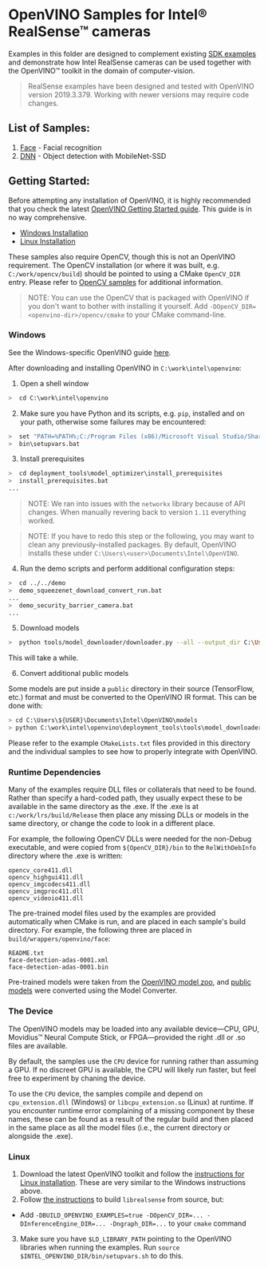 # OpenVINO Samples for Intel® RealSense™ cameras
Examples in this folder are designed to complement existing
[SDK examples](../../examples) and demonstrate how Intel RealSense cameras can
be used together with the OpenVINO™ toolkit in the domain of computer-vision.

> RealSense examples have been designed and tested with OpenVINO version
> 2019.3.379. Working with newer versions may require code changes.

## List of Samples:
1. [Face](./face) - Facial recognition
2. [DNN](./dnn) - Object detection with MobileNet-SSD

## Getting Started:
Before attempting any installation of OpenVINO, it is highly recommended that
you check the latest [OpenVINO Getting Started guide](https://docs.openvinotoolkit.org/latest/index.html). This guide is in no way comprehensive.

* [Windows Installation](#windows)
* [Linux Installation](#linux)

These samples also require OpenCV, though this is not an OpenVINO requirement.
The OpenCV installation (or where it was built, e.g. `C:/work/opencv/build`)
should be pointed to using a CMake `OpenCV_DIR` entry. Please refer to
[OpenCV samples](../opencv) for additional information.
> NOTE: You can use the OpenCV that is packaged with OpenVINO if you don't want
> to bother with installing it yourself. Add `-DOpenCV_DIR=<openvino-dir>/opencv/cmake`
> to your CMake command-line.

### Windows

See the Windows-specific OpenVINO guide [here](https://docs.openvinotoolkit.org/latest/_docs_install_guides_installing_openvino_windows.html).

After downloading and installing OpenVINO in `C:\work\intel\openvino`:

1. Open a shell window
```bash
>  cd C:\work\intel\openvino
```

2. Make sure you have Python and its scripts, e.g. `pip`, installed and on your
path, otherwise some failures may be encountered:
```bash
>  set "PATH=%PATH%;C:/Program Files (x86)/Microsoft Visual Studio/Shared/Python36_64;C:\Program Files (x86)\Microsoft Visual Studio\Shared\Python36_64\Scripts"
>  bin\setupvars.bat
```

3. Install prerequisites
```bash
>  cd deployment_tools\model_optimizer\install_prerequisites
>  install_prerequisites.bat
...
```
 > NOTE: We ran into issues with the `networkx` library because of API changes.
 > When manually revering back to version `1.11` everything worked.

 > NOTE: If you have to redo this step or the following, you may want to clean
 > any previously-installed packages. By default, OpenVINO installs these under
 > `C:\Users\<user>\Documents\Intel\OpenVINO`.

4. Run the demo scripts and perform additional configuration steps:
```bash
>  cd ../../demo
>  demo_squeezenet_download_convert_run.bat
...
>  demo_security_barrier_camera.bat
...
```

5. Download models
```bash
>  python tools/model_downloader/downloader.py --all --output_dir C:\Users\<user>\Documents\Intel\OpenVINO\models
```
 This will take a while.


6. Convert additional public models

 Some models are put inside a `public` directory in their source (TensorFlow,
 etc.) format and must be converted to the OpenVINO IR format. This can be done
 with:
```bash
> cd C:\Users\${USER}\Documents\Intel\OpenVINO\models
> python C:\work\intel\openvino\deployment_tools\tools\model_downloader\converter.py --name faster_rcnn_resnet101_coco [--mo C:\work\intel\openvino\deployment_tools\model_optimizer\mo.py]
```


Please refer to the example `CMakeLists.txt` files provided in this directory
and the individual samples to see how to properly integrate with OpenVINO.


### Runtime Dependencies

Many of the examples require DLL files or collaterals that need to be found.
Rather than specify a hard-coded path, they usually expect these to be available
in the same directory as the .exe.
If the .exe is at `c:/work/lrs/build/Release` then place any missing DLLs or
models in the same directory, or change the code to look in a different place.

For example, the following OpenCV DLLs were needed for the non-Debug executable,
and were copied from `${OpenCV_DIR}/bin` to the `RelWithDebInfo` directory where
the .exe is written:

    opencv_core411.dll
    opencv_highgui411.dll
    opencv_imgcodecs411.dll
    opencv_imgproc411.dll
    opencv_videoio411.dll

The pre-trained model files used by the examples are provided automatically when
CMake is run, and are placed in each sample's build directory. For example, the
following three are placed in `build/wrappers/openvino/face`:

    README.txt
    face-detection-adas-0001.xml
    face-detection-adas-0001.bin

Pre-trained models were taken from the [OpenVINO model zoo](https://software.intel.com/en-us/openvino-toolkit/documentation/pretrained-models),
and [public models](https://software.intel.com/en-us/articles/model-downloader-essentials)
were converted using the Model Converter.

### The Device

The OpenVINO models may be loaded into any available device—CPU, GPU, Movidius™
Neural Compute Stick, or FPGA—provided the right .dll or .so files are
available.

By default, the samples use the `CPU` device for running rather than assuming a
GPU. If no discreet GPU is available, the CPU will likely run faster, but feel
free to experiment by chaning the device.

To use the `CPU` device, the samples compile and depend on `cpu_extension.dll`
(Windows) or `libcpu_extension.so` (Linux) at runtime.
If you encounter runtime error complaining of a missing component by these names,
these can be found as a result of the regular build and then placed in the same
place as all the model files (i.e., the current directory or alongside the .exe).

### Linux

1. Download the latest OpenVINO toolkit and follow the [instructions for Linux installation](https://docs.openvinotoolkit.org/latest/_docs_install_guides_installing_openvino_linux.html). These are very similar to
the Windows instructions above.
2. Follow [the instructions](https://github.com/IntelRealSense/librealsense/blob/master/doc/installation.md) to build `librealsense` from source, but:
 * Add `-DBUILD_OPENVINO_EXAMPLES=true -DOpenCV_DIR=... -DInferenceEngine_DIR=... -Dngraph_DIR=...` to your `cmake` command
3. Make sure you have `$LD_LIBRARY_PATH` pointing to the OpenVINO libraries when
 running the examples. Run `source $INTEL_OPENVINO_DIR/bin/setupvars.sh` to do
 this.

